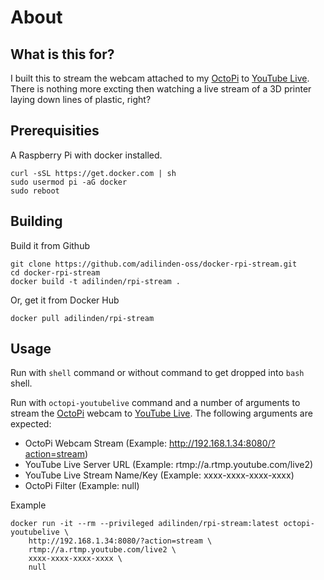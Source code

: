 # About

## What is this for?

I built this to stream the webcam attached to my [OctoPi](https://octoprint.org/) to [YouTube Live](https://www.youtube.com/channel/UC4R8DWoMoI7CAwX8_LjQHig). There is nothing more excting then watching a live stream of a 3D printer laying down lines of plastic, right?

## Prerequisities

A Raspberry Pi with docker installed.

    curl -sSL https://get.docker.com | sh
    sudo usermod pi -aG docker
    sudo reboot

## Building

Build it from Github

    git clone https://github.com/adilinden-oss/docker-rpi-stream.git
    cd docker-rpi-stream
    docker build -t adilinden/rpi-stream .

Or, get it from Docker Hub

    docker pull adilinden/rpi-stream

## Usage

Run with `shell` command or without command to get dropped into `bash` shell.

Run with `octopi-youtubelive` command and a number of arguments to stream the [OctoPi](https://octoprint.org/) webcam to [YouTube Live](https://www.youtube.com/channel/UC4R8DWoMoI7CAwX8_LjQHig). The following arguments are expected:

- OctoPi Webcam Stream (Example: http://192.168.1.34:8080/?action=stream)
- YouTube Live Server URL (Example: rtmp://a.rtmp.youtube.com/live2)
- YouTube Live Stream Name/Key (Example: xxxx-xxxx-xxxx-xxxx)
- OctoPi Filter (Example: null)

Example

    docker run -it --rm --privileged adilinden/rpi-stream:latest octopi-youtubelive \
        http://192.168.1.34:8080/?action=stream \
        rtmp://a.rtmp.youtube.com/live2 \
        xxxx-xxxx-xxxx-xxxx \
        null

